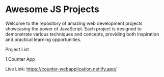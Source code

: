 # Awesome JS Projects

Welcome to the repository of amazing web development projects showcasing the power of JavaScript. Each project is designed to demonstrate various techniques and concepts, providing both inspiration and practical learning opportunities.

Project List

1.Counter App

  Live Link: https://counter-webapplication.netlify.app/
